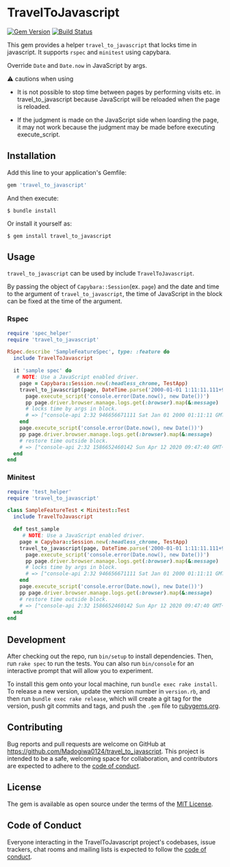 # TravelToJavascript

[![Gem Version](https://badge.fury.io/rb/travel_to_javascript.svg)](https://badge.fury.io/rb/travel_to_javascript)
[![Build Status](https://travis-ci.com/Madogiwa0124/travel_to_javascript.svg?branch=master)](https://travis-ci.com/Madogiwa0124/travel_to_javascript)

This gem provides a helper `travel_to_javascript` that locks time in javascript.
It supports `rspec` and `minitest` using capybara.

Override `Date` and `Date.now` in JavaScript by args.

:warning: cautions when using

* It is not possible to stop time between pages by performing visits etc. in travel_to_javascript because JavaScript will be reloaded when the page is reloaded.

* If the judgment is made on the JavaScript side when loarding the page, it may not work because the judgment may be made before executing execute_script.

## Installation

Add this line to your application's Gemfile:

```ruby
gem 'travel_to_javascript'
```

And then execute:

    $ bundle install

Or install it yourself as:

    $ gem install travel_to_javascript

## Usage

`travel_to_javascript` can be used by include `TravelToJavascript`.

By passing the object of `Capybara::Session`(ex. `page`) and the date and time to the argument of `travel_to_javascript`, the time of JavaScript in the block can be fixed at the time of the argument.

### Rspec

``` ruby
require 'spec_helper'
require 'travel_to_javascript'

RSpec.describe 'SampleFeatureSpec', type: :feature do
  include TravelToJavascript

  it 'sample spec' do
   # NOTE: Use a JavaScript enabled driver.
    page = Capybara::Session.new(:headless_chrome, TestApp)
    travel_to_javascript(page, DateTime.parse('2000-01-01 1:11:11.111+9:00')) do
      page.execute_script('console.error(Date.now(), new Date())')
      pp page.driver.browser.manage.logs.get(:browser).map(&:message)
      # locks time by args in block.
      # => ["console-api 2:32 946656671111 Sat Jan 01 2000 01:11:11 GMT+0900"]
    end
    page.execute_script('console.error(Date.now(), new Date())')
    pp page.driver.browser.manage.logs.get(:browser).map(&:message)
    # restore time outside block.
    # => ["console-api 2:32 1586652460142 Sun Apr 12 2020 09:47:40 GMT+0900"]
  end
end
```

### Minitest

``` ruby
require 'test_helper'
require 'travel_to_javascript'

class SampleFeatureTest < Minitest::Test
  include TravelToJavascript

  def test_sample
     # NOTE: Use a JavaScript enabled driver.
    page = Capybara::Session.new(:headless_chrome, TestApp)
    travel_to_javascript(page, DateTime.parse('2000-01-01 1:11:11.111+9:00')) do
      page.execute_script('console.error(Date.now(), new Date())')
      pp page.driver.browser.manage.logs.get(:browser).map(&:message)
      # locks time by args in block.
      # => ["console-api 2:32 946656671111 Sat Jan 01 2000 01:11:11 GMT+0900"]
    end
    page.execute_script('console.error(Date.now(), new Date())')
    pp page.driver.browser.manage.logs.get(:browser).map(&:message)
    # restore time outside block.
    # => ["console-api 2:32 1586652460142 Sun Apr 12 2020 09:47:40 GMT+0900"]
  end
end
```

## Development

After checking out the repo, run `bin/setup` to install dependencies. Then, run `rake spec` to run the tests. You can also run `bin/console` for an interactive prompt that will allow you to experiment.

To install this gem onto your local machine, run `bundle exec rake install`. To release a new version, update the version number in `version.rb`, and then run `bundle exec rake release`, which will create a git tag for the version, push git commits and tags, and push the `.gem` file to [rubygems.org](https://rubygems.org).

## Contributing

Bug reports and pull requests are welcome on GitHub at https://github.com/Madogiwa0124/travel_to_javascript. This project is intended to be a safe, welcoming space for collaboration, and contributors are expected to adhere to the [code of conduct](https://github.com/Madogiwa0124/travel_to_javascript/blob/master/CODE_OF_CONDUCT.md).


## License

The gem is available as open source under the terms of the [MIT License](https://opensource.org/licenses/MIT).

## Code of Conduct

Everyone interacting in the TravelToJavascript project's codebases, issue trackers, chat rooms and mailing lists is expected to follow the [code of conduct](https://github.com/Madogiwa0124/travel_to_javascript/blob/master/CODE_OF_CONDUCT.md).
